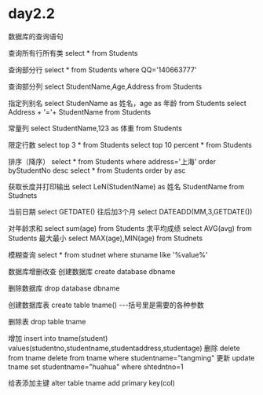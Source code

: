 # day2.2
数据库的查询语句

查询所有行所有类
select * from Students

查询部分行
select * from Students where QQ='140663777' 

查询部分列
select StudentName,Age,Address from Students

指定列别名
select StudenName as 姓名，age as 年龄 from Students
select Address + '='+ StudentName from Students

常量列
select StudentName,123 as 体重 from Students

限定行数
select top 3 * from Students
select top 10 percent * from Students

排序（降序）
select * from Students where address='上海' order byStudentNo desc
select * from Students order by asc

获取长度并打印输出
select LeN(StudentName) as 姓名 StudentName from Studnets

当前日期
select GETDATE()
往后加3个月
select DATEADD(MM,3,GETDATE())

对年龄求和
select sum(age) from Students
求平均成绩
select AVG(avg) from Students
最大最小
select MAX(age),MIN(age) from Studnets

模糊查询
select * from studnet where stuname like '%value%'

数据库增删改查
创建数据库
create database dbname

删除数据库
drop database dbname

创建数据库表
create table tname()
---括号里是需要的各种参数

删除表
drop table tname

增加
insert into tname(student) values(studentno,studentname,studentaddress,studentage)
删除
delete from  tname
delete from tname where studentname="tangming"
更新
update tname set studentname="huahua" where shtedntno=1


给表添加主键
alter table tname add primary key(col)



